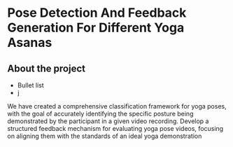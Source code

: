 # Pose Detection And Feedback Generation For Different Yoga Asanas

## About the project

- Bullet list
- j
          
We have created a comprehensive classification framework for yoga poses, with the goal of accurately identifying the specific posture being demonstrated by the participant in a given
video recording.
Develop a structured feedback mechanism for evaluating yoga pose videos, focusing on aligning them with the standards of an ideal yoga demonstration
